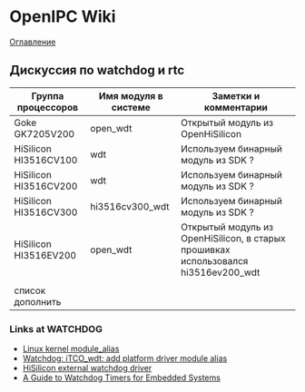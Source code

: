 # OpenIPC Wiki
[Оглавление](../index.md)

Дискуссия по watchdog и rtc
-----------------------------------


| Группа процессоров    | Имя модуля в системе | Заметки и комментарии               |
|-----------------------|----------------------|-------------------------------------|
| Goke GK7205V200       | open_wdt             | Открытый модуль из OpenHiSilicon    |
| HiSilicon HI3516CV100 | wdt                  | Используем бинарный модуль из SDK ? |
| HiSilicon HI3516CV200 | wdt                  | Используем бинарный модуль из SDK ? |
| HiSilicon HI3516CV300 | hi3516cv300_wdt      | Используем бинарный модуль из SDK ? |
| HiSilicon HI3516EV200 | open_wdt             | Открытый модуль из OpenHiSilicon, в старых прошивках использовался hi3516ev200_wdt |
|                       |                      |                                     |
| список дополнить      |                      |                                     |


### Links at WATCHDOG

- [Linux kernel module_alias](https://lwn.net/Articles/47412/)
- [Watchdog: iTCO_wdt: add platform driver module alias](https://scm.linefinity.com/common/linux-stable/commit/e5de32e3ec9d4d5a355659760d5045b80c0a05d8)
- [HiSilicon external watchdog driver](https://blog.karatos.in/a?ID=00550-03a9ba75-fb52-4f63-a238-56e2c66a5c26)
- [A Guide to Watchdog Timers for Embedded Systems](https://interrupt.memfault.com/blog/firmware-watchdog-best-practices)
